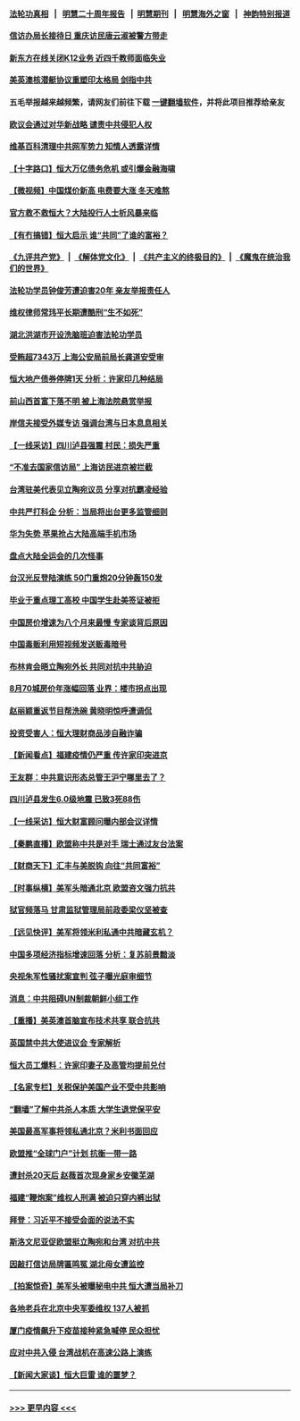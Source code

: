 #### [法轮功真相](https://github.com/gfw-breaker/truth/blob/master/README.md?t=0) &nbsp;&nbsp;|&nbsp;&nbsp; [明慧二十周年报告](https://github.com/gfw-breaker/mh-reports/blob/master/README.md?t=0) &nbsp;&nbsp;|&nbsp;&nbsp;[明慧期刊](https://github.com/gfw-breaker/mh-qikan) &nbsp;&nbsp;|&nbsp;&nbsp; [明慧海外之窗](https://github.com/gfw-breaker/mh-news/blob/master/README.md?t=0) &nbsp;&nbsp;|&nbsp;&nbsp; [神韵特别报道](https://github.com/gfw-breaker/mh-news/blob/master/shenyun.md?t=0)
#### [信访办局长接待日 重庆访民唐云淑被警方带走](../pages/nsc413/n13238345.md?t=09170101) 
#### [新东方在线关闭K12业务 近四千教师面临失业](../pages/nsc413/n13238564.md?t=09170101) 
#### [美英澳核潜艇协议重塑印太格局 剑指中共](../pages/nsc413/n13239197.md?t=09170101) 
#### 五毛举报越来越频繁，请网友们前往下载 [一键翻墙软件](https://github.com/gfw-breaker/ssr-accounts)，并将此项目推荐给亲友
#### [欧议会通过对华新战略 谴责中共侵犯人权](../pages/nsc413/n13238714.md?t=09170101) 
#### [维基百科清理中共网军势力 知情人透露详情](../pages/nsc413/n13238041.md?t=09170101) 
#### [【十字路口】恒大万亿债务危机 或引爆金融海啸](../pages/nsc413/n13238703.md?t=09170101) 
#### [【微视频】中国煤价新高 电费要大涨 冬天难熬](../pages/nsc413/n13239022.md?t=09170101) 
#### [官方救不救恒大？大陆投行人士析风暴来临](../pages/nsc413/n13238684.md?t=09170101) 
#### [【有冇搞错】恒大启示 谁“共同”了谁的富裕？](../pages/nsc413/n13237005.md?t=09170101) 
#### [《九评共产党》](https://github.com/begood0513/9ping.md/blob/master/README.md) &nbsp;|&nbsp; [《解体党文化》](../../../../jtdwh.md/blob/master/README.md)  &nbsp;|&nbsp; [《共产主义的终极目的》](../../../../gczydzjmd.md/blob/master/README.md) &nbsp;|&nbsp; [《魔鬼在统治我们的世界》](../../../../mgztzwmdsj.md/blob/master/README.md) 
#### [法轮功学员钟俊芳遭迫害20年 亲友举报责任人](../pages/nsc413/n13236782.md?t=09170101) 
#### [维权律师常玮平长期遭酷刑“生不如死”](../pages/nsc413/n13238398.md?t=09170101) 
#### [湖北洪湖市开设洗脑班迫害法轮功学员](../pages/nsc413/n13233325.md?t=09170101) 
#### [受贿超7343万 上海公安局前局长龚道安受审](../pages/nsc413/n13238514.md?t=09170101) 
#### [恒大地产债券停牌1天 分析：许家印几种结局](../pages/nsc413/n13238317.md?t=09170101) 
#### [前山西首富下落不明 被上海法院悬赏举报](../pages/nsc413/n13238359.md?t=09170101) 
#### [岸信夫接受外媒专访 强调台湾与日本息息相关](../pages/nsc413/n13238497.md?t=09170101) 
#### [【一线采访】四川泸县强震 村民：损失严重](../pages/nsc413/n13238433.md?t=09170101) 
#### [“不准去国家信访局” 上海访民进京被拦截](../pages/nsc413/n13237323.md?t=09170101) 
#### [台湾驻美代表见立陶宛议员 分享对抗霸凌经验](../pages/nsc413/n13238255.md?t=09170101) 
#### [中共严打科企 分析：当局将出台更多监管细则](../pages/nsc413/n13237675.md?t=09170101) 
#### [华为失势 苹果抢占大陆高端手机市场](../pages/nsc413/n13237697.md?t=09170101) 
#### [盘点大陆全运会的几次怪事](../pages/nsc413/n13238090.md?t=09170101) 
#### [台汉光反登陆演练 50门重炮20分钟轰150发](../pages/nsc413/n13237921.md?t=09170101) 
#### [毕业于重点理工高校 中国学生赴美签证被拒](../pages/nsc413/n13237415.md?t=09170101) 
#### [中国房价增速为八个月来最慢 专家谈背后原因](../pages/nsc413/n13237532.md?t=09170101) 
#### [中国毒贩利用短视频发送贩毒暗号](../pages/nsc413/n13237448.md?t=09170101) 
#### [布林肯会晤立陶宛外长 共同对抗中共胁迫](../pages/nsc413/n13237608.md?t=09170101) 
#### [8月70城房价年涨幅回落 业界：楼市拐点出现](../pages/nsc413/n13237648.md?t=09170101) 
#### [赵丽颖重返节目帮洗碗 黄晓明惊呼遭调侃](../pages/nsc413/n13237195.md?t=09170101) 
#### [投资受害人：恒大理财商品涉自融诈骗](../pages/nsc413/n13237417.md?t=09170101) 
#### [【新闻看点】福建疫情仍严重 传许家印突进京](../pages/nsc413/n13237097.md?t=09170101) 
#### [王友群：中共意识形态总管王沪宁哪里去了？](../pages/nsc413/n13236838.md?t=09170101) 
#### [四川泸县发生6.0级地震 已致3死88伤](../pages/nsc413/n13237258.md?t=09170101) 
#### [【一线采访】恒大财富顾问曝内部会议详情](../pages/nsc413/n13236843.md?t=09170101) 
#### [【秦鹏直播】欧盟称中共是对手 瑞士通过友台法案](../pages/nsc413/n13237127.md?t=09170101) 
#### [【财商天下】汇丰与美脱钩 向往“共同富裕”](../pages/nsc413/n13236737.md?t=09170101) 
#### [【时事纵横】美军头暗通北京 欧盟咨文强力抗共](../pages/nsc413/n13237112.md?t=09170101) 
#### [狱官频落马 甘肃监狱管理局前政委梁仪坚被查](../pages/nsc413/n13237043.md?t=09170101) 
#### [【远见快评】美军将领米利私通中共暗藏玄机？](../pages/nsc413/n13237078.md?t=09170101) 
#### [中国多项经济指标增速回落 分析：复苏前景黯淡](../pages/nsc413/n13236499.md?t=09170101) 
#### [央视朱军性骚扰案宣判 弦子曝光庭审细节](../pages/nsc413/n13236862.md?t=09170101) 
#### [消息：中共阻碍UN制裁朝鲜小组工作](../pages/nsc413/n13236870.md?t=09170101) 
#### [【重播】美英澳首脑宣布技术共享 联合抗共](../pages/nsc413/n13236910.md?t=09170101) 
#### [英国禁中共大使进议会 专家解析](../pages/nsc413/n13235838.md?t=09170101) 
#### [恒大员工爆料：许家印妻子及高管均提前兑付](../pages/nsc413/n13236932.md?t=09170101) 
#### [【名家专栏】关税保护美国产业不受中共影响](../pages/nsc413/n13236146.md?t=09170101) 
#### [“翻墙”了解中共杀人本质 大学生退党保平安](../pages/nsc413/n13233780.md?t=09170101) 
#### [美国最高军事将领私通北京？米利书面回应](../pages/nsc413/n13236823.md?t=09170101) 
#### [欧盟推“全球门户”计划 抗衡一带一路](../pages/nsc413/n13236726.md?t=09170101) 
#### [遭封杀20天后 赵薇首次现身家乡安徽芜湖](../pages/nsc413/n13236589.md?t=09170101) 
#### [福建“鞭炮案”维权人刑满 被迫只穿内裤出狱](../pages/nsc413/n13235939.md?t=09170101) 
#### [拜登：习近平不接受会面的说法不实](../pages/nsc413/n13236728.md?t=09170101) 
#### [斯洛文尼亚促欧盟挺立陶宛和台湾 对抗中共](../pages/nsc413/n13236467.md?t=09170101) 
#### [因敲打信访局牌匾鸣冤 湖北母女遭监控](../pages/nsc413/n13236273.md?t=09170101) 
#### [【拍案惊奇】美军头被曝秘电中共 恒大遭当局补刀](../pages/nsc413/n13234722.md?t=09170101) 
#### [各地老兵在北京中央军委维权 137人被抓](../pages/nsc413/n13236184.md?t=09170101) 
#### [厦门疫情飙升下疫苗接种紧急喊停 民众担忧](../pages/nsc413/n13236075.md?t=09170101) 
#### [应对中共入侵 台湾战机在高速公路上演练](../pages/nsc413/n13236299.md?t=09170101) 
#### [【新闻大家谈】恒大巨雷 谁的噩梦？](../pages/nsc413/n13236089.md?t=09170101) 

----
#### [ >>> 更早内容 <<< ](../indexes/nsc413-earlier.md)
